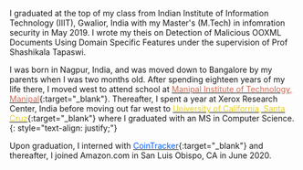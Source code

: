 
I graduated at the top of my class from Indian Institute of Information Technology (IIIT), Gwalior, India with my Master's (M.Tech) in infomration security in May 2019. I wrote my theis on Detection of Malicious OOXML Documents Using Domain Specific Features under the supervision of Prof Shashikala Tapaswi. 


I was born in Nagpur, India, and was moved down to Bangalore by my parents when I was two months old. After spending eighteen years of my life there, I  moved west to attend school at [<span style="color: #d16952">Manipal Institute of Technology, Manipal</span>](https://manipal.edu/mit/department-faculty/department-list/computer-science-and-engineering.html){:target="_blank"}. Thereafter, I spent a year at Xerox Research Center, India before moving out far west to [<span style="color: #e6ce20">University of California, Santa Cruz</span>](https://www.soe.ucsc.edu/departments/computer-science-and-engineering){:target="_blank"} where I graduated with an MS in Computer Science.
{: style="text-align: justify;"} 


Upon graduation, I interned with [<span style="color: #005dff">CoinTracker</span>](cointracker.io){:target="_blank"} and thereafter, I joined Amazon.com in San Luis Obispo, CA in June 2020.
